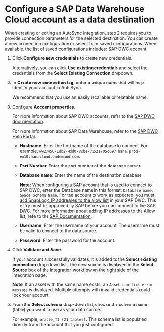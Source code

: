 # Configure a SAP Data Warehouse Cloud account as a data destination

When creating or editing an AutoSync integration, step 2 requires you to provide connection parameters for the selected destination. You can create a new connection configuration or select from saved configurations. When available, the list of saved configurations includes: SAP-DWC account.

1.  Click **Configure new credentials** to create new credentials.

    Alternatively, you can click **Use existing credentials** and select the credentials from the **Select Existing Connection** dropdown.

2.  In **Create new connection tag**, enter a unique name that will help identify your account in AutoSync.

    We recommend that you use an easily recallable or relatable name.

3.  Configure **Account properties**.

    For more information about SAP DWC accounts, refer to the [SAP DWC documentation](https://help.sap.com/viewer/9f804b8efa8043539289f42f372c4862/cloud/en-US/1c7dc8c6acad44869ca9105d0b9d80c9.html?q=setting%20up%20your%20instance).

    For more information about SAP Data Warehouse, refer to the [SAP DWC Help Portal](https://help.sap.com/viewer/product/SAP_DATA_WAREHOUSE_CLOUD/cloud/en-US).

    -   **Hostname**: Enter the hostname of the database to connect. For example, `ww23456-1db2-4dd0-8cbe-71521705c697.hana.prod-eu10.hanacloud.ondemand.com`.
    -   **Port Number**: Enter the port number of the database server.
    -   **Database name**: Enter the name of the destination database.

        **Note:** When configuring a SAP account that is used to connect to SAP DWC, enter the Database name in this format: `Database name: Space Schema Name`. For the account to work as expected, you must [add SnapLogic IP addresses to the allow list](https://docs-snaplogic.atlassian.net/wiki/spaces/SD/pages/1449033775) in your SAP DWC. This entry must be approved by SAP before you can connect to the SAP DWC. For more information about adding IP addresses to the Allow list, refe to the [SAP Documentation](https://help.sap.com/viewer/9f804b8efa8043539289f42f372c4862/cloud/en-US/a3c214514ef94e899459f68f4c1e2a23.html).

    -   **Username**: Enter the username of your account. The username must be valid to connect to the data source.
    -   **Password**: Enter the password for the account.
4.  Click **Validate and Save**.

    If your account successfully validates, it is added to the **Select existing connection** drop-down list. The new source is displayed in the **Select Source** box of the integration workflow on the right side of the integration page.

    **Note:** If an asset with the same name exists, an `Asset conflict error message` is displayed. Multiple attempts with invalid credentials could lock your account.

5.  From the **Select schema** drop-down list, choose the schema name \(table\) you want to use as your data source.

    For example, `oracle_TI (21 tables)`. This schema list is populated directly from the account that you just configured.


